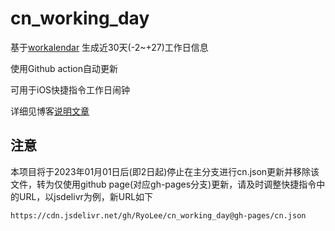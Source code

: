 # cn_working_day
基于[workalendar](https://github.com/workalendar/workalendar) 生成近30天(-2~+27)工作日信息

使用Github action自动更新

可用于iOS快捷指令工作日闹钟

详细见博客[说明文章](https://blog.9-ch.com/post/homelab-cn-working-clock)

## 注意

本项目将于2023年01月01日后(即2日起)停止在主分支进行cn.json更新并移除该文件，转为仅使用github page(对应gh-pages分支)更新，请及时调整快捷指令中的URL，以jsdelivr为例，新URL如下

```
https://cdn.jsdelivr.net/gh/RyoLee/cn_working_day@gh-pages/cn.json
```
